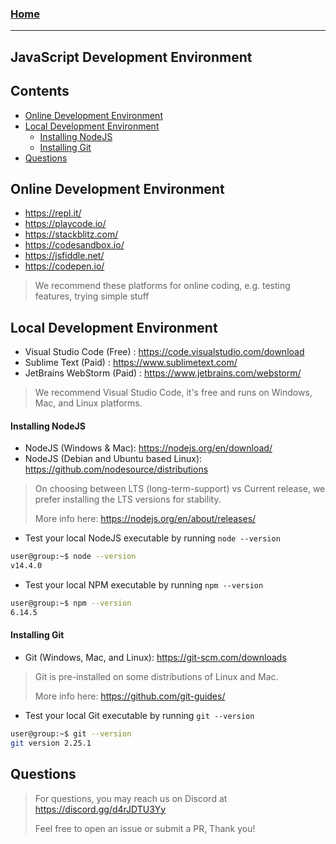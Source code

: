 
### [Home](https://pikaxyz420.github.io/guides/)

---

## JavaScript Development Environment

## Contents

- [Online Development Environment](#online-development-environment)
- [Local Development Environment](#local-development-environment)
  - [Installing NodeJS](#installing-nodejs)
  - [Installing Git](#installing-git)
- [Questions](#questions)

## Online Development Environment

- https://repl.it/
- https://playcode.io/
- https://stackblitz.com/
- https://codesandbox.io/
- https://jsfiddle.net/
- https://codepen.io/

> We recommend these platforms for online coding, e.g. testing features, trying simple stuff

## Local Development Environment

- Visual Studio Code (Free) : https://code.visualstudio.com/download
- Sublime Text (Paid) : https://www.sublimetext.com/
- JetBrains WebStorm (Paid) : https://www.jetbrains.com/webstorm/

> We recommend Visual Studio Code, it's free and runs on Windows, Mac, and Linux platforms.

#### Installing NodeJS

- NodeJS (Windows & Mac): https://nodejs.org/en/download/
- NodeJS (Debian and Ubuntu based Linux): https://github.com/nodesource/distributions

> On choosing between LTS (long-term-support) vs Current release, we prefer installing the LTS versions for stability.
>
> More info here: https://nodejs.org/en/about/releases/

- Test your local NodeJS executable by running `node --version`

```sh
user@group:~$ node --version
v14.4.0
```

- Test your local NPM executable by running `npm --version`

```sh
user@group:~$ npm --version
6.14.5
```

#### Installing Git

- Git (Windows, Mac, and Linux): https://git-scm.com/downloads

> Git is pre-installed on some distributions of Linux and Mac.
> 
> More info here: https://github.com/git-guides/

- Test your local Git executable by running `git --version`

```sh
user@group:~$ git --version
git version 2.25.1
```

## Questions

> For questions, you may reach us on Discord at https://discord.gg/d4rJDTU3Yy
>
> Feel free to open an issue or submit a PR, Thank you!
